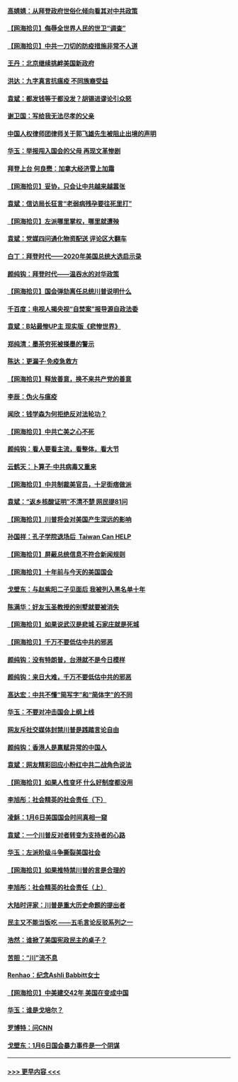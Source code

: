 #### [高婧婧：从拜登政府世俗化倾向看其对中共政策](../pages/nsc993/n12730028.md?t=02041251) 
#### [【网海拾贝】侮辱全世界人民的世卫“调查”](../pages/nsc993/n12727884.md?t=02041251) 
#### [【网海拾贝】中共一刀切的防疫措施非常不人道](../pages/nsc993/n12724879.md?t=02041251) 
#### [王丹：北京继续挑衅美国新政府](../pages/nsc993/n12722456.md?t=02041251) 
#### [洪达：九字真言抗瘟疫 不同族裔受益](../pages/nsc993/n12722448.md?t=02041251) 
#### [袁斌：都发钱等于都没发？胡锡进谬论引众怒](../pages/nsc993/n12722393.md?t=02041251) 
#### [谢卫国：写给我无法尽孝的父亲](../pages/nsc993/n12720325.md?t=02041251) 
#### [中国人权律师团律师关于郭飞雄先生被阻止出境的声明](../pages/nsc993/n12720203.md?t=02041251) 
#### [华玉：举报闯入国会的父母 再现文革惨剧](../pages/nsc993/n12719070.md?t=02041251) 
#### [拜登上台 何良懋：加拿大经济雪上加霜](../pages/nsc993/n12718943.md?t=02041251) 
#### [【网海拾贝】妥协，只会让中共越来越嚣张](../pages/nsc993/n12717392.md?t=02041251) 
#### [袁斌：信访局长狂言“老弱病残孕要往死里打”](../pages/nsc993/n12717343.md?t=02041251) 
#### [【网海拾贝】左派哪里掌权，哪里就遭殃](../pages/nsc993/n12715009.md?t=02041251) 
#### [袁斌：党媒四问通化物资配送 评论区大翻车](../pages/nsc993/n12714950.md?t=02041251) 
#### [白丁：拜登时代——2020年美国总统大选启示录](../pages/nsc993/n12714920.md?t=02041251) 
#### [颜纯钩：拜登时代——温吞水的对华政策](../pages/nsc993/n12713245.md?t=02041251) 
#### [【网海拾贝】国会弹劾离任总统川普说明什么](../pages/nsc993/n12712816.md?t=02041251) 
#### [千百度：电视人揭央视“自焚案”报导源自政法委](../pages/nsc993/n12709760.md?t=02041251) 
#### [袁斌：B站最惨UP主 现实版《悲惨世界》](../pages/nsc993/n12709686.md?t=02041251) 
#### [郑纯清：墨茶穷死被搽墨的警示](../pages/nsc993/n12709262.md?t=02041251) 
#### [陈达：更漏子·免疫急救方](../pages/nsc993/n12709244.md?t=02041251) 
#### [【网海拾贝】释放善意，换不来共产党的善意](../pages/nsc993/n12708361.md?t=02041251) 
#### [李辰：伪火与瘟疫](../pages/nsc993/n12707981.md?t=02041251) 
#### [闻欣：钱学森为何拒绝反对法轮功？](../pages/nsc993/n12707407.md?t=02041251) 
#### [【网海拾贝】中共亡美之心不死](../pages/nsc993/n12707621.md?t=02041251) 
#### [颜纯钩：看人要看主流，看整体，看大节](../pages/nsc993/n12707536.md?t=02041251) 
#### [云鹤天：卜算子‧中共病毒又重来](../pages/nsc993/n12707408.md?t=02041251) 
#### [【网海拾贝】中共制裁美官员，十足街痞做派](../pages/nsc993/n12705115.md?t=02041251) 
#### [袁斌：“返乡核酸证明”不清不楚 网民提81问](../pages/nsc993/n12704982.md?t=02041251) 
#### [【网海拾贝】川普将会对美国产生深远的影响](../pages/nsc993/n12703045.md?t=02041251) 
#### [孙国祥：孔子学院退场后  Taiwan Can HELP](../pages/nsc993/n12702430.md?t=02041251) 
#### [【网海拾贝】屏蔽总统信息不符合新闻规则](../pages/nsc993/n12699998.md?t=02041251) 
#### [【网海拾贝】十年前与今天的美国国会](../pages/nsc993/n12696993.md?t=02041251) 
#### [戈壁东：与赵紫阳二子见面后 我被列入黑名单十年](../pages/nsc993/n12696215.md?t=02041251) 
#### [陈满华：好友玉圣教授的别墅就要被消失](../pages/nsc993/n12695411.md?t=02041251) 
#### [【网海拾贝】如果说武汉是悲城 石家庄就是死城](../pages/nsc993/n12694589.md?t=02041251) 
#### [【网海拾贝】千万不要低估中共的邪恶](../pages/nsc993/n12692771.md?t=02041251) 
#### [颜纯钩：没有特朗普，台港就不是今日模样](../pages/nsc993/n12692678.md?t=02041251) 
#### [颜纯钩：来日大难，千万不要低估中共的邪恶](../pages/nsc993/n12692080.md?t=02041251) 
#### [高达宏：中共不懂“简写字”和“简体字”的不同](../pages/nsc993/n12692068.md?t=02041251) 
#### [华玉：不要对冲击国会上纲上线](../pages/nsc993/n12689948.md?t=02041251) 
#### [网友斥社交媒体封禁川普是践踏言论自由](../pages/nsc993/n12687482.md?t=02041251) 
#### [颜纯钩：香港人是禀赋异常的中国人](../pages/nsc993/n12685142.md?t=02041251) 
#### [袁斌：网友精彩回应小粉红中共二战角色说法](../pages/nsc993/n12684994.md?t=02041251) 
#### [【网海拾贝】如果人性变坏 什么好制度都没用](../pages/nsc993/n12683000.md?t=02041251) 
#### [李旭彤：社会精英的社会责任（下）](../pages/nsc993/n12680604.md?t=02041251) 
#### [凌稣：1月6日美国国会时间真相一窥](../pages/nsc993/n12682780.md?t=02041251) 
#### [袁斌：一个川普反对者转变为支持者的心路](../pages/nsc993/n12682700.md?t=02041251) 
#### [华玉：左派阶级斗争撕裂美国社会](../pages/nsc993/n12681226.md?t=02041251) 
#### [【网海拾贝】如果推特禁川普的言是合理的](../pages/nsc993/n12681232.md?t=02041251) 
#### [李旭彤：社会精英的社会责任（上）](../pages/nsc993/n12680501.md?t=02041251) 
#### [大陆时评家：川普是重大历史命题的提出者](../pages/nsc993/n12679904.md?t=02041251) 
#### [民主又不能当饭吃 ——五毛言论反驳系列之一](../pages/nsc993/n12679877.md?t=02041251) 
#### [浩然：谁掀了美国宪政民主的桌子？](../pages/nsc993/n12679850.md?t=02041251) 
#### [苦胆：“川”流不息](../pages/nsc993/n12678388.md?t=02041251) 
#### [Renhao：纪念Ashli Babbitt女士](../pages/nsc993/n12678359.md?t=02041251) 
#### [【网海拾贝】中美建交42年 美国在变成中国](../pages/nsc993/n12678324.md?t=02041251) 
#### [华玉：谁是戈培尔？](../pages/nsc993/n12677515.md?t=02041251) 
#### [罗博特：问CNN](../pages/nsc993/n12677172.md?t=02041251) 
#### [戈壁东：1月6日国会暴力事件是一个阴谋](../pages/nsc993/n12674639.md?t=02041251) 

----
#### [ >>> 更早内容 <<< ](../indexes/nsc993-earlier.md)
